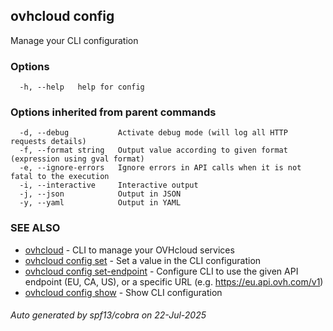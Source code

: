 ## ovhcloud config

Manage your CLI configuration

### Options

```
  -h, --help   help for config
```

### Options inherited from parent commands

```
  -d, --debug           Activate debug mode (will log all HTTP requests details)
  -f, --format string   Output value according to given format (expression using gval format)
  -e, --ignore-errors   Ignore errors in API calls when it is not fatal to the execution
  -i, --interactive     Interactive output
  -j, --json            Output in JSON
  -y, --yaml            Output in YAML
```

### SEE ALSO

* [ovhcloud](ovhcloud.md)	 - CLI to manage your OVHcloud services
* [ovhcloud config set](ovhcloud_config_set.md)	 - Set a value in the CLI configuration
* [ovhcloud config set-endpoint](ovhcloud_config_set-endpoint.md)	 - Configure CLI to use the given API endpoint (EU, CA, US), or a specific URL (e.g. https://eu.api.ovh.com/v1)
* [ovhcloud config show](ovhcloud_config_show.md)	 - Show CLI configuration

###### Auto generated by spf13/cobra on 22-Jul-2025

